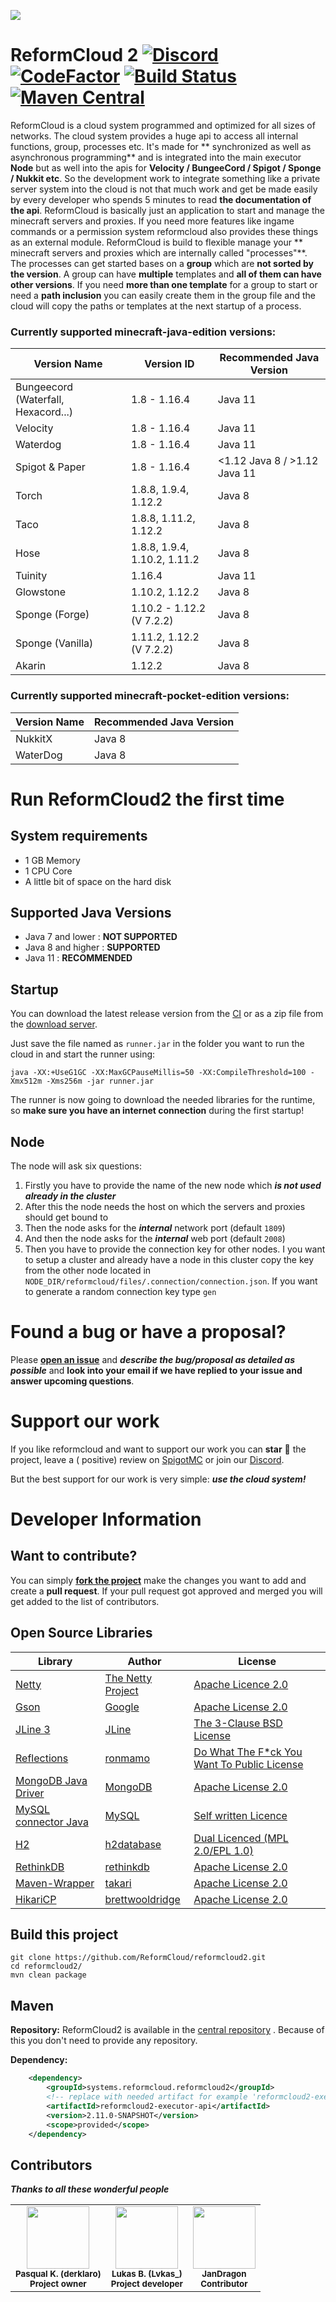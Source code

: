 ![](https://s17.directupload.net/images/190317/g4777bij.png)

# ReformCloud 2 [![Discord](https://img.shields.io/discord/499666347337449472.svg?color=7289DA&label=discord)](https://discord.gg/uskXdVZ) [![CodeFactor](https://www.codefactor.io/repository/github/ReformCloud/reformcloud2/badge?s=1093a7711bb179b3fb6e48ffbb3e4c1315e5aada)](https://www.codefactor.io/repository/github/ReformCloud/reformcloud2) [![Build Status](https://travis-ci.com/ReformCloud/reformcloud2.svg?token=DsMrJCyqH6BCtUu5ax94&branch=stable)](https://travis-ci.com/ReformCloud/reformcloud2) [![Maven Central](https://maven-badges.herokuapp.com/maven-central/systems.reformcloud.reformcloud2/reformcloud2-executor-api/badge.svg)](https://mvnrepository.com/artifact/systems.reformcloud.reformcloud2/reformcloud2-executor-api)

ReformCloud is a cloud system programmed and optimized for all sizes of networks. The cloud system
provides a huge api to access all internal functions, group, processes etc. It's made for **
synchronized as well as asynchronous programming** and is integrated into the main executor **Node**
but as well into the apis for **Velocity / BungeeCord / Spigot / Sponge / Nukkit etc**. So the
development work to integrate something like a private server system into the cloud is not that much
work and get be made easily by every developer who spends 5 minutes to read **the documentation of
the api**. ReformCloud is basically just an application to start and manage the minecraft servers
and proxies. If you need more features like ingame commands or a permission system reformcloud also
provides these things as an external module. ReformCloud is build to flexible manage your **
minecraft servers and proxies which are internally called "processes"**. The processes can get
started bases on a **group** which are
**not sorted by the version**. A group can have **multiple** templates and **all of them can have
other versions**. If you need **more than one template** for a group to start or need a **path
inclusion** you can easily create them in the group file and the cloud will copy the paths or
templates at the next startup of a process.

### Currently supported minecraft-java-edition versions:

| Version Name                        | Version ID                   | Recommended Java Version     |
|-------------------------------------|------------------------------|------------------------------|
| Bungeecord (Waterfall, Hexacord...) | 1.8 - 1.16.4                 | Java 11                      |
| Velocity                            | 1.8 - 1.16.4                 | Java 11                      |
| Waterdog                            | 1.8 - 1.16.4                 | Java 11                      | 
| Spigot & Paper                      | 1.8 - 1.16.4                 | <1.12 Java 8 / >1.12 Java 11 |
| Torch                               | 1.8.8, 1.9.4, 1.12.2         | Java 8                       |
| Taco                                | 1.8.8, 1.11.2, 1.12.2        | Java 8                       |
| Hose                                | 1.8.8, 1.9.4, 1.10.2, 1.11.2 | Java 8                       |
| Tuinity                             | 1.16.4                       | Java 11                      |
| Glowstone                           | 1.10.2, 1.12.2               | Java 8                       |
| Sponge (Forge)                      | 1.10.2 - 1.12.2 (V 7.2.2)    | Java 8                       |
| Sponge (Vanilla)                    | 1.11.2, 1.12.2 (V 7.2.2)     | Java 8                       |
| Akarin                              | 1.12.2                       | Java 8                       |

### Currently supported minecraft-pocket-edition versions:

| Version Name  | Recommended Java Version |                
|---------------|--------------------------|
| NukkitX       | Java 8                   |
| WaterDog      | Java 8                   |

# Run ReformCloud2 the first time

## System requirements

- 1 GB Memory
- 1 CPU Core
- A little bit of space on the hard disk

## Supported Java Versions

- Java 7 and lower  : **NOT SUPPORTED**
- Java 8 and higher : **SUPPORTED**
- Java 11           : **RECOMMENDED**

## Startup

You can download the latest release version from
the [CI](https://ci.reformcloud.systems/job/reformcloud/job/reformcloud2/job/stable/lastStableBuild/artifact/reformcloud2-runner/target/runner.jar)
or as a zip file from
the [download server](https://dl.reformcloud.systems/latest/ReformCloud2-latest.zip).

Just save the file named as `runner.jar` in the folder you want to run the cloud in and start the
runner using:

```
java -XX:+UseG1GC -XX:MaxGCPauseMillis=50 -XX:CompileThreshold=100 -Xmx512m -Xms256m -jar runner.jar
```

The runner is now going to download the needed libraries for the runtime, so **make sure you have an
internet connection**
during the first startup!

## Node

The node will ask six questions:

1) Firstly you have to provide the name of the new node which ***is not used already in the
   cluster***
2) After this the node needs the host on which the servers and proxies should get bound to
3) Then the node asks for the ***internal*** network port (default `1809`)
4) And then the node asks for the ***internal*** web port (default `2008`)
5) Then you have to provide the connection key for other nodes. I you want to setup a cluster and
   already have a node in this cluster copy the key from the other node located
   in `NODE_DIR/reformcloud/files/.connection/connection.json`. If you want to generate a random
   connection key type `gen`

# Found a bug or have a proposal?

Please
[**open an issue**](https://github.com/ReformCloud/reformcloud2/issues/new)
and ***describe the bug/proposal as detailed as possible*** and **look into your email if we have
replied to your issue and answer upcoming questions**.

# Support our work

If you like reformcloud and want to support our work you can **star** :star2: the project, leave a (
positive)
review on [SpigotMC](https://www.spigotmc.org/resources/reformcloud-v2.63950/) or join our
[Discord](https://discord.gg/uskXdVZ).

But the best support for our work is very simple: ***use the cloud system!***

# Developer Information

## Want to contribute?

You can simply
[**fork the project**](https://github.com/ReformCloud/reformcloud2/fork)
make the changes you want to add and create a **pull request**. If your pull request got approved
and merged you will get added to the list of contributors.

## Open Source Libraries

| Library                                                             | Author                                                 | License                                                                                                       |
|---------------------------------------------------------------------|--------------------------------------------------------|---------------------------------------------------------------------------------------------------------------|
| [Netty](https://github.com/netty/netty/)                            | [The Netty Project](https://github.com/netty)          | [Apache Licence 2.0](https://github.com/netty/netty/blob/4.1/LICENSE.txt)                                     |
| [Gson](https://github.com/google/gson/)                             | [Google](https://github.com/google/)                   | [Apache License 2.0](https://github.com/google/gson/blob/master/LICENSE)                                      |
| [JLine 3](https://github.com/jline/jline3/)                         | [JLine](https://github.com/jline/)                     | [The 3-Clause BSD License](https://github.com/jline/jline3/blob/master/LICENSE.txt)                           |
| [Reflections](https://github.com/ronmamo/reflections/)              | [ronmamo](https://github.com/ronmamo/)                 | [Do What The F*ck You Want To Public License](https://github.com/ronmamo/reflections/blob/master/COPYING.txt) |
| [MongoDB Java Driver](https://github.com/mongodb/mongo-java-driver) | [MongoDB](https://github.com/mongodb/)                 | [Apache License 2.0](https://github.com/mongodb/mongo-java-driver/blob/master/LICENSE.txt)                    |
| [MySQL connector Java](https://github.com/mysql/mysql-connector-j)  | [MySQL](https://github.com/mysql/)                     | [Self written Licence](https://github.com/mysql/mysql-connector-j/blob/release/8.0/LICENSE)                   |
| [H2](https://github.com/h2database/h2database/)                     | [h2database](https://github.com/h2database/)           | [Dual Licenced (MPL 2.0/EPL 1.0)](https://github.com/h2database/h2database/blob/master/LICENSE.txt)           |
| [RethinkDB](https://github.com/rethinkdb/rethinkdb)                 | [rethinkdb](https://github.com/rethinkdb)              | [Apache License 2.0](https://github.com/rethinkdb/rethinkdb/blob/next/LICENSE)                                |
| [Maven-Wrapper](https://github.com/takari/maven-wrapper)            | [takari](https://github.com/takari/)                   | [Apache License 2.0](https://github.com/takari/maven-wrapper/blob/master/LICENSE.txt)                         |
| [HikariCP](https://github.com/brettwooldridge/HikariCP)             | [brettwooldridge](https://github.com/brettwooldridge/) | [Apache License 2.0](https://github.com/brettwooldridge/HikariCP/blob/dev/LICENSE)                            |

## Build this project

```
git clone https://github.com/ReformCloud/reformcloud2.git
cd reformcloud2/
mvn clean package
```

## Maven

**Repository:**
ReformCloud2 is available in the [central repository](https://search.maven.org/search?q=reformcloud)
. Because of this you don't need to provide any repository.

**Dependency:**

```xml
    <dependency>
        <groupId>systems.reformcloud.reformcloud2</groupId>
        <!-- replace with needed artifact for example 'reformcloud2-executor' or 'reformcloud2-default-application-permissions' -->
        <artifactId>reformcloud2-executor-api</artifactId>
        <version>2.11.0-SNAPSHOT</version>
        <scope>provided</scope>
    </dependency>
```

## Contributors

***Thanks to all these wonderful people***

<table>
    <tr>
        <td align="center">
            <img src="https://avatars3.githubusercontent.com/u/40468651?s=460&v=4" width="100px;" alt=""/>
            <br />
                <sub><b>Pasqual K. (derklaro)</b></sub>
                <br />
                <sub><b>Project owner</b></sub>
            <br/>
        </td>
        <td align="center">
        <img src="https://avatars0.githubusercontent.com/u/51173477?s=400&v=4" width="100px;" alt=""/>
            <br />
                <sub><b>Lukas B. (Lvkas_)</b></sub>
                <br />
                <sub><b>Project developer</b></sub>
            <br/>
        </td>
        <td align="center">
        <img src="https://avatars0.githubusercontent.com/u/40271530?s=400&v=4" width="100px;" alt=""/>
            <br />
                <sub><b>JanDragon</b></sub>
                <br />
                <sub><b>Contributor</b></sub>
            <br/>
        </td>
    </tr>
</table>
